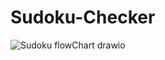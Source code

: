 ﻿# Sudoku-Checker
 
![Sudoku flowChart drawio](https://github.com/user-attachments/assets/23b9b088-a7e9-4140-8cdb-d36d1ba73001)
